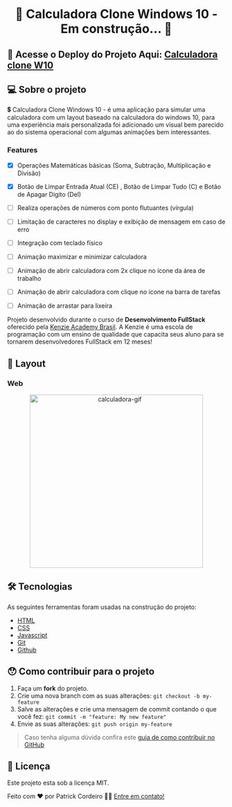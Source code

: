 <h1 align="center">
   🚧   Calculadora Clone Windows 10 - Em construção...  🚧
</h1>

## 🔭 Acesse o Deploy do Projeto Aqui: [Calculadora clone W10](https://patrickcordeiroestudos.github.io/calculadora-simples/)

## 💻 Sobre o projeto

💲 Calculadora Clone Windows 10 - é uma aplicação para simular uma calculadora com um layout baseado na calculadora do windows 10, para uma experiência mais personalizada foi adicionado um visual bem parecido ao do sistema operacional com algumas animações bem interessantes.

### Features

- [x] Operações Matemáticas básicas (Soma, Subtração, Multiplicação e Divisão)
- [x] Botão de Limpar Entrada Atual (CE) , Botão de Limpar Tudo (C) e Botão de Apagar Digito (Del)
- [ ] Realiza operações de números com ponto flutuantes (vírgula)
- [ ] Limitação de caracteres no display e exibição de mensagem em caso de erro
- [ ] Integração com teclado físico
- [ ] Animação maximizar e minimizar calculadora
- [ ] Animação de abrir calculadora com 2x clique no ícone da área de trabalho
- [ ] Animação de abrir calculadora com clique no ícone na barra de tarefas
- [ ] Animação de arrastar para lixeira


Projeto desenvolvido durante o curso de **Desenvolvimento FullStack** oferecido pela [Kenzie Academy Brasil](https://kenzie.com.br/). A Kenzie é uma escola de programação com um ensino de qualidade que capacita seus aluno para se tornarem desenvolvedores FullStack em 12 meses!


## 🎨 Layout

### Web

<p align="center" style="display: flex; align-items: flex-start; justify-content: center;">
  <img alt="calculadora-gif" title="#calculadora-gif" src="./public/img/calculadora.gif" width="400px">

</p>

## 🛠 Tecnologias

As seguintes ferramentas foram usadas na construção do projeto:

- [HTML]()
- [CSS]()
- [Javascript]()
- [Git]()
- [Github]()


## 😯 Como contribuir para o projeto

1. Faça um **fork** do projeto.
2. Crie uma nova branch com as suas alterações: `git checkout -b my-feature`
3. Salve as alterações e crie uma mensagem de commit contando o que você fez: `git commit -m "feature: My new feature"`
4. Envie as suas alterações: `git push origin my-feature`
> Caso tenha alguma dúvida confira este [guia de como contribuir no GitHub](https://github.com/firstcontributions/first-contributions)

## 📝 Licença

Este projeto esta sob a licença MIT.

Feito com ❤️ por Patrick Cordeiro 👋🏽 [Entre em contato!](https://www.linkedin.com/in/patrickcordeiro/)

